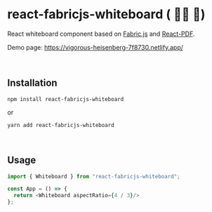 # react-fabricjs-whiteboard ( 👷‍♀️ 🔨)

React whiteboard component based on [Fabric.js](http://fabricjs.com/) and [React-PDF](https://github.com/wojtekmaj/react-pdf#readme).

Demo page: https://vigorous-heisenberg-7f8730.netlify.app/

<br/>

## Installation
```shell
npm install react-fabricjs-whiteboard
```

or

```shell
yarn add react-fabricjs-whiteboard
```

<br/>

## Usage
```javascript
import { Whiteboard } from "react-fabricjs-whiteboard";

const App = () => {
  return <Whiteboard aspectRatio={4 / 3}/>
};
```